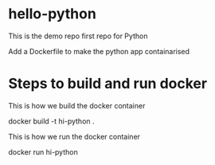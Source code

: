 # hello-python
This is the demo repo first repo for Python


Add a Dockerfile to make the python app containarised

# Steps to build and run docker

This is how we build the docker container

docker build -t hi-python . 

This is how we run the docker container

docker run hi-python